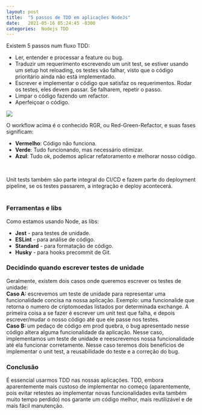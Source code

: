 ```yaml
---
layout: post
title:  "5 passos de TDD em aplicações NodeJs"
date:   2021-05-16 05:24:45 -0300
categories:  Nodejs TDD
---
```


Existem 5 passos num fluxo TDD: <br/>
 - Ler, entender e processar a feature ou bug.
 - Traduzir um requerimento escrevendo um unit test, se estiver usando um setup hot reloading, os testes vão falhar, visto que o código prioritário ainda não está implementado.
 - Escrever e implementar o código que satisfaz os requerimentos. Rodar os testes, eles devem passar. Se falharem, repetir o passo.
 - Limpar o código fazendo um refactor.
 - Aperfeiçoar o código.

 <img src='https://developer.ibm.com/developer/default/articles/5-steps-of-test-driven-development/images/tdd-red-green-refactoring-v3.png' >
<br/>

O workflow acima é o conhecido RGR, ou Red-Green-Refactor, e suas fases significam:
 - <strong>Vermelho</strong>: Código não funciona.
 - <strong>Verde</strong>: Tudo funcionando, mas necessário otimizar.
 - <strong>Azul</strong>: Tudo ok, podemos aplicar refatoramento e melhorar nosso código.
<br/>

Unit tests também são parte integral do CI/CD e fazem parte do deployment pipeline, se os testes passarem, a integração e deploy acontecerá. <br/><br/>

### Ferramentas e libs
Como estamos usando Node, as libs:
 - <strong>Jest</strong> - para testes de unidade.
 - <strong>ESLint</strong> - para análise de código.
 - <strong>Standard</strong> - para formatação de código.
 - <strong>Husky</strong> - para hooks precommit de Git.


### Decidindo quando escrever testes de unidade
Geralmente, existem dois casos onde queremos escrever os testes de unidade: <br/>
<strong>Caso A: </strong>escrevemos um teste de unidade para representar uma funcionalidade concisa na nossa aplicação. Exemplo: uma funcionalide que retorna o numero de criptomoedas listados por determinada exchange. A primeira coisa a se fazer é escrever um unit test que falha, e depois escrever/mudar o nosso código até que ele passe nos testes. <br/>
<strong>Caso B: </strong> um pedaço de código em prod quebra, o bug apresentado nesse código altera alguma funcionalidade da aplicação. Nesse caso, implementamos um teste de unidade e reescrevemos nossa funcionalidade até ela funcionar corretamente. Nesse caso teremos dois benefícios de implementar o unit test, a reusabilidade do teste e a correção do bug.

### Conclusão
É essencial usarmos TDD nas nossas aplicações. TDD, embora aparentemente mais custoso de implementar no começo (aparentemente, pois evitar retestes ao implementar novas funcionalidades evita também muito tempo perdido) nos garante um código melhor, mais reutilizável e de mais fácil manutenção.


